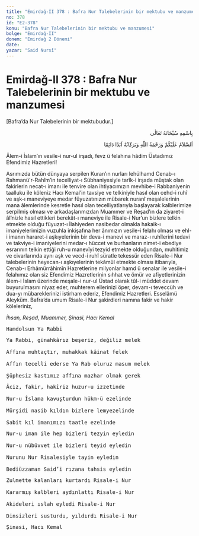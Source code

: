 ```yaml
---
title: "Emirdağ-II 378 : Bafra Nur Talebelerinin bir mektubu ve manzumesi"
no: 378
id: "E2-378"
konu: "Bafra Nur Talebelerinin bir mektubu ve manzumesi"
bolge: "Emirdağ-II"
donem: "Emirdağ 2 Dönemi"
date: 
yazar: "Said Nursî"
---
```


# Emirdağ-II 378 : Bafra Nur Talebelerinin bir mektubu ve manzumesi

<p class="takdim">[Bafra’da Nur Talebelerinin bir mektubudur.]</p>

<p class="arabic" dir="rtl" title="Meal: “Her türlü noksan sıfatlardan yüce olan Allah Teala’nın adıyla.”"> بِاسْمِهِ سُبْحَانَهُ تَعَالٰى</p>

<p class="arabic" dir="rtl" title="Meal: “Allah’ın selâmı, rahmeti ve bereketleri, ebedî ve dâimî olarak üzerinize olsun.”">اَلسَّلاَمُ عَلَيْكُمْ وَرَحْمَةُ اللّٰهِ وَبَرَكَاتُهُ اَبَدًا دَائِمًا</p>

Âlem-i İslam’ın vesile-i nur-ul irşadı, fevz ü felahına hâdim Üstadımız Efendimiz Hazretleri!

Asrımızda bütün dünyaya serpilen Kuran’ın nurları lehülhamd Cenab-ı Rahmanü'r-Rahîm’in tecelliyat-ı Sübhaniyesiyle tarîk-i irşada müştak olan fakirlerin necat-ı imanı ile tenvire olan ihtiyacımızın mevhibe-i Rabbaniyenin taalluku ile köleniz Hacı Kemal’in tavsiye ve telkiniyle hasıl olan cehd-i ruhî ve aşk-ı maneviyeye medar füyuzatınızın mübarek nuranî meşalelerinin mana âlemlerinde kesretle hasıl olan tecelliyatlarıyla başlayarak kalblerimize serpilmiş olması ve arkadaşlarımızdan Muammer ve Reşad’ın da ziyaret-i âlînizle hasıl ettikleri berekât-ı maneviye ile Risale-i Nur’un bizlere telkin etmekte olduğu füyuzat-ı İlahiyeden nasibedar olmakla hakaik-ı imaniyelerimizin vuzuhla inkişafına her ânımızın vesile-i felahı olması ve ehl-i imanın hararet-i aşkıyelerinin bir deva-i manevi ve maraz-ı ruhîlerini tedavi ve takviye-i imaniyelerini medar-ı hüccet ve burhanların nimet-i ebediye esrarının telkin ettiği ruh-u manevîyi tezyid etmekte olduğundan, muhitimiz ve civarlarında aynı aşk ve vecd-i ruhî süratle tekessür eden Risale-i Nur talebelerinin heyecan-ı aşkıyelerinin tekâmül etmekte olması itibarıyla, Cenab-ı Erhâmürrâhimîn Hazretlerine milyonlar hamd ü senalar ile vesile-i felahımız olan siz Efendimiz Hazretlerinin sıhhat ve ömür ve afiyetlerinizin âlem-i İslam üzerinde meşale-i nur-ul Üstad olarak tûl-i müddet devam buyurulmasını niyaz eder, muhterem ellerinizi öper, devam-ı teveccüh ve dua-yı mübareklerinizi istirham ederiz, Efendimiz Hazretleri. Esselâmü Aleyküm. Bafra’da umum Risale-i Nur şakirdleri namına fakir ve hakir köleleriniz,

*İhsan, Reşad, Muammer, Şinasi, Hacı Kemal*

<pre>
Hamdolsun Ya Rabbi
</pre>

<pre>
Ya Rabbi, günahkârız beşeriz, değiliz melek
 
Affına muhtaçtır, muhakkak kâinat felek
 
Affın tecelli ederse Ya Rab oluruz masum melek
 
Şüphesiz kastımız affına mazhar olmak gerek
</pre>

<pre>
Âciz, fakir, hakîriz huzur-u izzetinde
 
Nur-u İslama kavuşturdun hükm-ü ezelinde
 
Mürşidi nasib kıldın bizlere lemyezelinde
 
Sabit kıl imanımızı taatle ezelinde
</pre>

<pre>
Nur-u iman ile hep bizleri tezyin eyledin
 
Nur-u nübüvvet ile bizleri teyid eyledin
 
Nurunu Nur Risalesiyle tayin eyledin
 
Bediüzzaman Said’i rızana tahsis eyledin
</pre>

<pre>
Zulmette kalanları kurtardı Risale-i Nur
 
Kararmış kalbleri aydınlattı Risale-i Nur
 
Akideleri ıslah eyledi Risale-i Nur
 
Dinsizleri susturdu, yıldırdı Risale-i Nur
</pre>

<pre>
Şinasi, Hacı Kemal
</pre>
